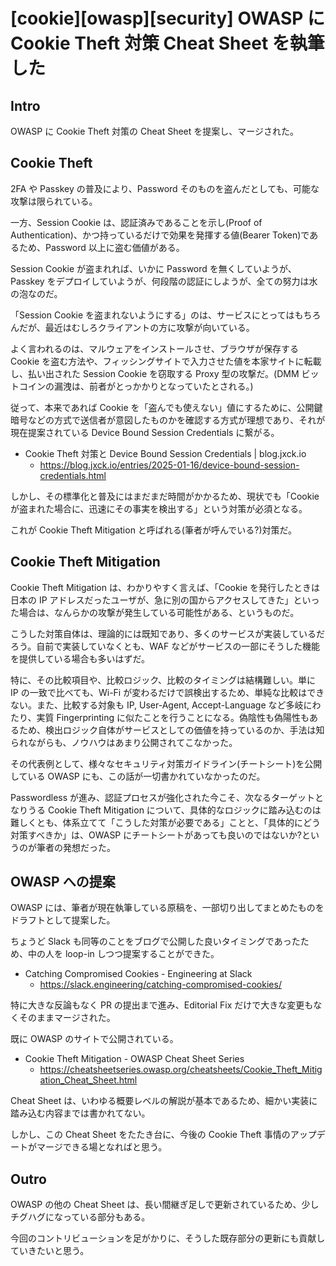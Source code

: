 # [cookie][owasp][security] OWASP に Cookie Theft 対策 Cheat Sheet を執筆した

## Intro

OWASP に Cookie Theft 対策の Cheat Sheet を提案し、マージされた。


## Cookie Theft

2FA や Passkey の普及により、Password そのものを盗んだとしても、可能な攻撃は限られている。

一方、Session Cookie は、認証済みであることを示し(Proof of Authentication)、かつ持っているだけで効果を発揮する値(Bearer Token)であるため、Password 以上に盗む価値がある。

Session Cookie が盗まれれば、いかに Password を無くしていようが、Passkey をデプロイしていようが、何段階の認証にしようが、全ての努力は水の泡なのだ。

「Session Cookie を盗まれないようにする」のは、サービスにとってはもちろんだが、最近はむしろクライアントの方に攻撃が向いている。

よく言われるのは、マルウェアをインストールさせ、ブラウザが保存する Cookie を盗む方法や、フィッシングサイトで入力させた値を本家サイトに転載し、払い出された Session Cookie を窃取する Proxy 型の攻撃だ。(DMM ビットコインの漏洩は、前者がとっかかりとなっていたとされる。)

従って、本来であれば Cookie を「盗んでも使えない」値にするために、公開鍵暗号などの方式で送信者が意図したものかを確認する方式が理想であり、それが現在提案されている Device Bound Session Credentials に繋がる。

- Cookie Theft 対策と Device Bound Session Credentials | blog.jxck.io
  - https://blog.jxck.io/entries/2025-01-16/device-bound-session-credentials.html

しかし、その標準化と普及にはまだまだ時間がかかるため、現状でも「Cookie が盗まれた場合に、迅速にその事実を検出する」という対策が必須となる。

これが Cookie Theft Mitigation と呼ばれる(筆者が呼んでいる?)対策だ。


## Cookie Theft Mitigation

Cookie Theft Mitigation は、わかりやすく言えば、「Cookie を発行したときは日本の IP アドレスだったユーザが、急に別の国からアクセスしてきた」といった場合は、なんらかの攻撃が発生している可能性がある、というものだ。

こうした対策自体は、理論的には既知であり、多くのサービスが実装しているだろう。自前で実装していなくとも、WAF などがサービスの一部にそうした機能を提供している場合も多いはずだ。

特に、その比較項目や、比較ロジック、比較のタイミングは結構難しい。単に IP の一致で比べても、Wi-Fi が変わるだけで誤検出するため、単純な比較はできない。また、比較する対象も IP, User-Agent, Accept-Language など多岐にわたり、実質 Fingerprinting に似たことを行うことになる。偽陰性も偽陽性もあるため、検出ロジック自体がサービスとしての価値を持っているのか、手法は知られながらも、ノウハウはあまり公開されてこなかった。

その代表例として、様々なセキュリティ対策ガイドライン(チートシート)を公開している OWASP にも、この話が一切書かれていなかったのだ。

Passwordless が進み、認証プロセスが強化された今こそ、次なるターゲットとなりうる Cookie Theft Mitigation について、具体的なロジックに踏み込むのは難しくとも、体系立てて「こうした対策が必要である」ことと、「具体的にどう対策すべきか」は、OWASP にチートシートがあっても良いのではないか?というのが筆者の発想だった。


## OWASP への提案

OWASP には、筆者が現在執筆している原稿を、一部切り出してまとめたものをドラフトとして提案した。

ちょうど Slack も同等のことをブログで公開した良いタイミングであったため、中の人を loop-in しつつ提案することができた。

- Catching Compromised Cookies - Engineering at Slack
  - https://slack.engineering/catching-compromised-cookies/

特に大きな反論もなく PR の提出まで進み、Editorial Fix だけで大きな変更もなくそのままマージされた。

既に OWASP のサイトで公開されている。

- Cookie Theft Mitigation - OWASP Cheat Sheet Series
  - https://cheatsheetseries.owasp.org/cheatsheets/Cookie_Theft_Mitigation_Cheat_Sheet.html

Cheat Sheet は、いわゆる概要レベルの解説が基本であるため、細かい実装に踏み込む内容までは書かれてない。

しかし、この Cheat Sheet をたたき台に、今後の Cookie Theft 事情のアップデートがマージできる場となればと思う。


## Outro

OWASP の他の Cheat Sheet は、長い間継ぎ足しで更新されているため、少しチグハグになっている部分もある。

今回のコントリビューションを足がかりに、そうした既存部分の更新にも貢献していきたいと思う。